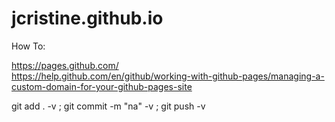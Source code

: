 # jcristine.github.io

How To:

https://pages.github.com/  
https://help.github.com/en/github/working-with-github-pages/managing-a-custom-domain-for-your-github-pages-site  

git add . -v ; git commit -m "na" -v ; git push -v
